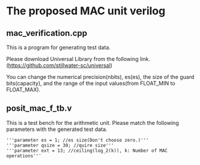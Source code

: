 # The proposed MAC unit verilog
## mac_verification.cpp
This is a program for generating test data.

Please download Universal Library from the following link.(https://github.com/stillwater-sc/universal)

You can change the numerical precision(nbits), es(es), the size of the guard bits(capacity), and the range of the input values(from FLOAT_MIN to FLOAT_MAX).

## posit_mac_f_tb.v
This is a test bench for the arithmetic unit. Please match the following parameters with the generated test data.

~~~parameter N = 8; //numerical precision of posit~~~
'''parameter es = 1; //es size(Don't choose zero.)'''
'''parameter qsize = 30; //quire size'''
'''parameter ext = 13; //ceiling(log_2(k)), k: Number of MAC operations'''
